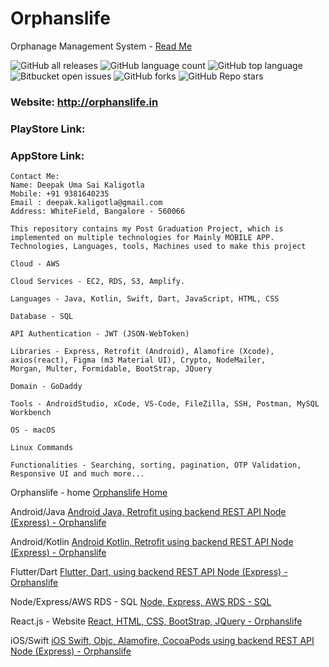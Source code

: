 # Orphanslife

Orphanage Management System -
[Read Me](https://github.com/deepakkaligotla/orphanslife#readme)


![GitHub all releases](https://img.shields.io/github/downloads/deepakkaligotla/orphanslife/total)
![GitHub language count](https://img.shields.io/github/languages/count/deepakkaligotla/orphanslife)
![GitHub top language](https://img.shields.io/github/languages/top/deepakkaligotla/orphanslife?color=yellow)
![Bitbucket open issues](https://img.shields.io/bitbucket/issues/deepakkaligotla/orphanslife)
![GitHub forks](https://img.shields.io/github/forks/deepakkaligotla/orphanslife?style=social)
![GitHub Repo stars](https://img.shields.io/github/stars/deepakkaligotla/orphanslife?style=social)


### Website: http://orphanslife.in
### PlayStore Link: 
### AppStore Link: 

```
Contact Me:
Name: Deepak Uma Sai Kaligotla
Mobile: +91 9381640235
Email : deepak.kaligotla@gmail.com
Address: WhiteField, Bangalore - 560066
```

```
This repository contains my Post Graduation Project, which is implemented on multiple technologies for Mainly MOBILE APP.
Technologies, Languages, tools, Machines used to make this project

Cloud - AWS

Cloud Services - EC2, RDS, S3, Amplify.

Languages - Java, Kotlin, Swift, Dart, JavaScript, HTML, CSS

Database - SQL

API Authentication - JWT (JSON-WebToken)

Libraries - Express, Retrofit (Android), Alamofire (Xcode), axios(react), Figma (m3 Material UI), Crypto, NodeMailer,
Morgan, Multer, Formidable, BootStrap, JQuery

Domain - GoDaddy

Tools - AndroidStudio, xCode, VS-Code, FileZilla, SSH, Postman, MySQL Workbench

OS - macOS

Linux Commands

Functionalities - Searching, sorting, pagination, OTP Validation, Responsive UI and much more...
```


Orphanslife -  home
[Orphanslife Home](https://github.com/deepakkaligotla/orphanslife "Orphanslife -  home")

Android/Java
[Android Java, Retrofit using backend REST API Node (Express) - Orphanslife](https://github.com/deepakkaligotla/orphanslife/tree/main/Android%20Java%20Retrofit%20Node%20Express-%20Orphanslife "Orphanslife - Android/Java")

Android/Kotlin
[Android Kotlin, Retrofit using backend REST API Node (Express) - Orphanslife](https://github.com/deepakkaligotla/orphanslife/tree/main/Android%20Kotlin%20Retrofit%20Node%20Express-%20Orphanslife "Orphanslife - Android/Kotlin")

Flutter/Dart
[Flutter, Dart, using backend REST API Node (Express) - Orphanslife](https://github.com/deepakkaligotla/orphanslife/tree/main/Flutter%20Dart%20Node%20Express%20-%20Orphanslife "Orphanslife - Flutter/Dart")

Node/Express/AWS RDS - SQL
[Node, Express, AWS RDS - SQL](https://github.com/deepakkaligotla/orphanslife/tree/main/Node%20Express%20-%20API%20-%20Orphanslife "Orphanslife - Node/Express/AWS RDS - SQL")

React.js - Website
[React, HTML, CSS, BootStrap, JQuery - Orphanslife](https://github.com/deepakkaligotla/orphanslife/tree/main/React%20-%20website%20Orphanslife "Orphanslife - React")

iOS/Swift
[iOS Swift, Objc, Alamofire, CocoaPods using backend REST API Node (Express) - Orphanslife](https://github.com/deepakkaligotla/orphanslife/tree/main/iOS%20Swift%20Alomafire-%20Orphanslife "Orphanslife iOs/Swift")


